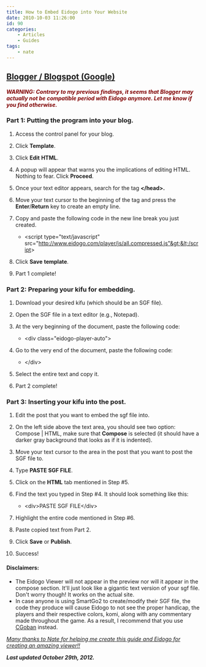 ```yaml
---
title: How to Embed Eidogo into Your Website
date: 2010-10-03 11:26:00
id: 90
categories:
	- Articles
	- Guides
tags:
	- nate
---
```


## <span style="text-decoration: underline;">Blogger / Blogspot (Google)</span>

**<span style="color: #800000;">_WARNING: Contrary to my previous findings, it seems that Blogger may actually not be compatible period with Eidogo anymore. Let me know if you find otherwise._</span>**

### Part 1: Putting the program into your blog.

1.  Access the control panel for your blog.
2.  Click **Template**.
3.  Click **Edit** **HTML**.
4.  A popup will appear that warns you the implications of editing HTML. Nothing to fear. Click **Proceed**.
5.  Once your text editor appears, search for the tag **&lt;/head&gt;.**
6.  Move your text cursor to the beginning of the tag and press the **Enter**/**Return** key to create an empty line.
7.  Copy and paste the following code in the new line break you just created.

    *   &lt;script type="text/javascript" src="http://www.eidogo.com/player/js/all.compressed.js"&gt;&lt;/script&gt;

8.  Click **Save** **template**.
9.  Part 1 complete!

### Part 2: Preparing your kifu for embedding.

1.  Download your desired kifu (which should be an SGF file).
2.  Open the SGF file in a text editor (e.g., Notepad).
3.  At the very beginning of the document, paste the following code:

    *   &lt;div class="eidogo-player-auto"&gt;

4.  Go to the very end of the document, paste the following code:

    *   &lt;/div&gt;

5.  Select the entire text and copy it.
6.  Part 2 complete!

### Part 3: Inserting your kifu into the post.

1.  Edit the post that you want to embed the sgf file into.
2.  On the left side above the text area, you should see two option: Compose | HTML, make sure that **Compose** is selected (it should have a darker gray background that looks as if it is indented).
3.  Move your text cursor to the area in the post that you want to post the SGF file to.
4.  Type **PASTE SGF FILE**.
5.  Click on the **HTML** tab mentioned in Step #5.
6.  Find the text you typed in Step #4\. It should look something like this:

    *   &lt;div&gt;PASTE SGF FILE&lt;/div&gt;

7.  Highlight the entire code mentioned in Step #6.
8.  Paste copied text from Part 2.
9.  Click **Save** or **Publish**.
10.  Success!

#### Disclaimers:

*   The Eidogo Viewer will not appear in the preview nor will it appear in the compose section. It'll just look like a gigantic text version of your sgf file. Don't worry though! It works on the actual site.
*   In case anyone is using SmartGo2 to create/modify their SGF file, the code they produce will cause Eidogo to not see the proper handicap, the players and their respective colors, komi, along with any commentary made throughout the game. As a result, I recommend that you use [CGoban](http://www.gokgs.com/download.jsp) instead.

<span style="text-decoration: underline;">_Many thanks to Nate for helping me create this guide and Eidogo for creating an amazing viewer!!_</span>

**_Last updated October 29th, 2012._**